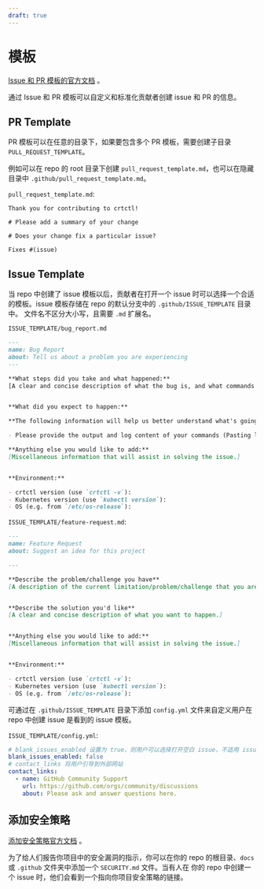 ```yaml
---
draft: true
---
```


# 模板

[Issue 和 PR 模板的官方文档](https://docs.github.com/cn/communities/using-templates-to-encourage-useful-issues-and-pull-requests/about-issue-and-pull-request-templates) 。

通过 Issue 和 PR 模板可以自定义和标准化贡献者创建 issue 和 PR 的信息。

## PR Template

PR 模板可以在任意的目录下，如果要包含多个 PR 模板，需要创建子目录 `PULL_REQUEST_TEMPLATE`。

例如可以在 repo 的 root 目录下创建 `pull_request_template.md`，也可以在隐藏目录中 `.github/pull_request_template.md`。 

`pull_request_template.md`:

```
Thank you for contributing to crtctl!

# Please add a summary of your change

# Does your change fix a particular issue?

Fixes #(issue)
```

## Issue Template

当 repo 中创建了 issue 模板以后，贡献者在打开一个 issue 时可以选择一个合适的模板。issue 模板存储在 repo 的默认分支中的 `.github/ISSUE_TEMPLATE` 目录中。
文件名不区分大小写，且需要 `.md` 扩展名。

`ISSUE_TEMPLATE/bug_report.md`

```markdown
---
name: Bug Report
about: Tell us about a problem you are experiencing
---

**What steps did you take and what happened:**
[A clear and concise description of what the bug is, and what commands you ran.)


**What did you expect to happen:**

**The following information will help us better understand what's going on**:

- Please provide the output and log content of your commands (Pasting long output into a [GitHub gist](https://gist.github.com) or other pastebin is fine.)

**Anything else you would like to add:**
[Miscellaneous information that will assist in solving the issue.]


**Environment:**

- crtctl version (use `crtctl -v`):
- Kubernetes version (use `kubectl version`):
- OS (e.g. from `/etc/os-release`):
```

`ISSUE_TEMPLATE/feature-request.md`:

```markdown
---
name: Feature Request
about: Suggest an idea for this project

---

**Describe the problem/challenge you have**
[A description of the current limitation/problem/challenge that you are experiencing.]


**Describe the solution you'd like**
[A clear and concise description of what you want to happen.]


**Anything else you would like to add:**
[Miscellaneous information that will assist in solving the issue.]


**Environment:**

- crtctl version (use `crtctl -v`):
- Kubernetes version (use `kubectl version`):
- OS (e.g. from `/etc/os-release`):
```

可通过在 `.github/ISSUE_TEMPLATE` 目录下添加 `config.yml` 文件来自定义用户在 repo 中创建 issue 是看到的 issue 模板。

`ISSUE_TEMPLATE/config.yml`:

```yaml
# blank_issues_enabled 设置为 true，则用户可以选择打开空白 issue，不适用 issue 模板。
blank_issues_enabled: false
# contact_links 将用户引导到外部网站
contact_links:
  - name: GitHub Community Support
    url: https://github.com/orgs/community/discussions
    about: Please ask and answer questions here.
```

## 添加安全策略

[添加安全策略官方文档](https://docs.github.com/cn/code-security/getting-started/adding-a-security-policy-to-your-repository) 。

为了给人们报告你项目中的安全漏洞的指示，你可以在你的 repo 的根目录、`docs` 或 `.github` 文件夹中添加一个 `SECURITY.md` 文件。当有人在
你的 repo 中创建一个 issue 时，他们会看到一个指向你项目安全策略的链接。
